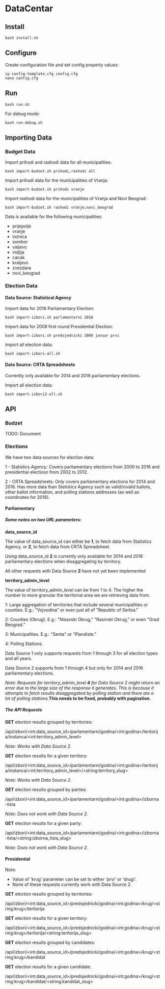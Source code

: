 # DataCentar

## Install

`bash install.sh`

## Configure
Create configuration file and set config property values:

```
cp config-template.cfg config.cfg
nano config.cfg
```

## Run
`bash run.sh`

For debug mode:

`bash run-debug.sh`

## Importing Data
### Budget Data

Import prihodi and rashodi data for all municipalities:

`bash import-budzet.sh prihodi,rashodi all`

Import prihodi data for the municipalities of Vranja:

`bash import-budzet.sh prihodi vranje`

Import rashodi data for the municipalities of Vranja and Novi Beograd:

`bash import-budzet.sh rashodi vranje,novi_beograd`

Data is available for the following municipalities:

- prijepolje
- vranje
- loznica
- sombor
- valjevo
- indjija
- cacak
- kraljevo
- zvezdara
- novi_beograd

### Election Data
#### Data Source: Statistical Agency

Import data for 2016 Parliamentary Election:

`bash import-izbori.sh parlamentarni 2016`

Import data for 2008 first round Presidential Election:

`bash import-izbori.sh predsjednicki 2008 januar prvi`

Import all election data:

`bash import-izbori-all.sh`

#### Data Source: CRTA Spreadsheets
Currently only available for 2014 and 2016 parliamentary elections.

Import all election data:

`bash import-izbori2-all.sh`


## API
### Budzet
TODO: Document

### Elections
We have two data sources for election data:

1 - Statistics Agency: Covers parliamentary elections from 2000 to 2016 and presidential electiosn from 2002 to 2012.

2 - CRTA Spreadsheets: Only covers parliamentary elections for 2014 and 2016. Has more data than Statistics Agency such as valid/invalid ballots, other ballot information, and polling stations addresses (as well as coordinates for 2016).

#### Parliamentary
##### Some notes on two URL parameters:

**data_source_id**

The value of data_source_id can either be **1**, to fetch data from Statistics Agency, or **2**, to fetch data from CRTA Spreadsheet.

Using data_source_id **2** is currently only available for 2014 and 2016 parliamentary elections when disaggregating by territory.

All other requests with Data Source **2** have not yet been implemented

**territory_admin_level**

The value of territory_admin_level can be from 1 to 4. The higher the number to more granular the territorial area we are retrieving data from.

1: Large aggregation of territories that include several municipalities or counties. E.g.: "Vojvodina" or even just all of "Republic of Serbia."

2: Counties (Okrug). E.g.: "Nisavski Okrug," "Rasinski Okrug," or even "Grad Beograd."

3: Municipalities. E.g.: "Senta" or "Plandiste."

4: Polling Stations.

Data Source 1 only supports requests from 1 through 3 for all election types and all years.

Data Source 2 supports from 1 through 4 but only for 2014 and 2016 parliamentary elections.

_Note: Requests for territory_admin_level **4** for Data Source 2 might return an error due to the large size of the response it generates. This is because it attempts to fetch results disaggregated by  polling station and there are a lot of polling stations._**This needs to be fixed, probably with pagination.**


##### The API Requests

**GET** election results grouped by territories:

/api/izbori/&lt;int:data_source_id&gt;/parlamentarni/godina/&lt;int:godina&gt;/teritorija/instanca/&lt;int:territory_admin_level&gt;

_Note: Works with Data Source 2._

**GET** election results for a given territory:

/api/izbori/&lt;int:data_source_id&gt;/parlamentarni/godina/&lt;int:godina&gt;/teritorija/instanca/&lt;int:territory_admin_level&gt;/&lt;string:territory_slug&gt;

_Note: Works with Data Source 2._

**GET** election results grouped by parties:

/api/izbori/&lt;int:data_source_id&gt;/parlamentarni/godina/&lt;int:godina&gt;/izborna-lista

_Note: Does not work with Data Source 2._

**GET** election results for a given party:

/api/izbori/&lt;int:data_source_id&gt;/parlamentarni/godina/&lt;int:godina&gt;/izborna-lista/&lt;string:izborna_lista_slug&gt;

_Note: Does not work with Data Source 2._

#### Presidential
Note: 
- Value of 'krug' parameter can be set to either 'prvi' or 'drugi'.
- None of these requests currently work with Data Source 2.

**GET** election results grouped by territories:

/api/izbori/&lt;int:data_source_id&gt;/predsjednicki/godina/&lt;int:godina&gt;/krug/&lt;string:krug&gt;/teritorija

**GET** election results for a given territory:

/api/izbori/&lt;int:data_source_id&gt;/predsjednicki/godina/&lt;int:godina&gt;/krug/&lt;string:krug&gt;/teritorija/&lt;string:teritorija_slug&gt;

**GET** election results grouped by candidates:

/api/izbori/&lt;int:data_source_id&gt;/predsjednicki/godina/&lt;int:godina&gt;/krug/&lt;string:krug&gt;/kandidat

**GET** election results for a given candidate:

/api/izbori/&lt;int:data_source_id&gt;/predsjednicki/godina/&lt;int:godina&gt;/krug/&lt;string:krug&gt;/kandidat/&lt;string:kandidat_slug&gt;
